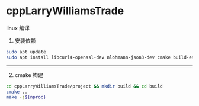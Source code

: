 # cppLarryWilliamsTrade
linux 编译

1. 安装依赖
```bash
sudo apt update
sudo apt install libcurl4-openssl-dev nlohmann-json3-dev cmake build-essential libssl-dev git 
```
-------------------------------------------------------
2. cmake 构建
```bash
cd cppLarryWilliamsTrade/project && mkdir build && cd build 
cmake .. 
make -j${nproc}
```
